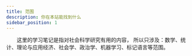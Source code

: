 ```yaml
---
title: 范围
description: 你在本站能找到什么
sidebar_position: 1
---
```

&emsp;&emsp;这里的学习笔记是指对社会科学研究有用的内容，
所以只涉及：数学、统计、理论与应用经济、社会学、政治学、机器学习、标记语言等范围。  